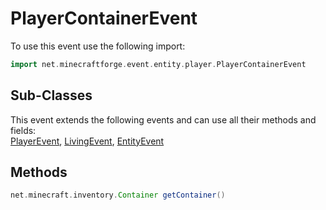 # PlayerContainerEvent

To use this event use the following import:
```groovy
import net.minecraftforge.event.entity.player.PlayerContainerEvent
```

## Sub-Classes
This event extends the following events and can use all their methods and fields: <br>
[PlayerEvent](player_event.md), [LivingEvent](living_event.md), [EntityEvent](entity_event.md)

## Methods
```groovy
net.minecraft.inventory.Container getContainer()
```

